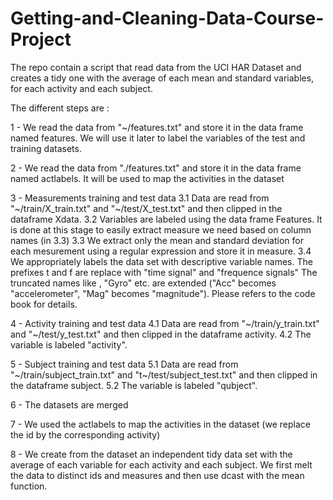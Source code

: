 # Getting-and-Cleaning-Data-Course-Project
The repo contain a script that read data from the UCI HAR Dataset and creates a tidy one with the average of each mean 
and standard variables, for each activity and each subject.

The different steps are :

1 - We read the data from "~/features.txt" and store it in the data frame named features. 
    We will use it later to label the variables of the test and training datasets. 
    
2 - We read the data from "./features.txt" and store it in the data frame named actlabels. 
    It will be used to map the activities in the dataset
 
3 - Measurements training and test data
  3.1 Data are read from "~/train/X_train.txt" and "~/test/X_test.txt" and then clipped in the dataframe Xdata.
  3.2 Variables are labeled using the data frame Features. 
      It is done at this stage to easily extract measure we need based on column names (in 3.3)
  3.3 We extract only the mean and standard deviation for each mesurement using a regular expression and store it in measure.
  3.4 We appropriately labels the data set with descriptive variable names.
      The prefixes t and f are replace with "time signal" and "frequence signals"
      The truncated names like , "Gyro" etc. are extended ("Acc" becomes "accelerometer", "Mag" becomes "magnitude").
      Please refers to the code book for details.
 
4 - Activity training and test data
  4.1 Data are read from "~/train/y_train.txt" and "~/test/y_test.txt" and then clipped in the dataframe activity.
  4.2 The variable is labeled "activity". 


5 - Subject training and test data
  5.1 Data are read from "~/train/subject_train.txt" and "t~/test/subject_test.txt" and then clipped in the dataframe subject.
  5.2 The variable is labeled "qubject". 
      
6 - The datasets are merged

7 - We used the actlabels to map the activities in the dataset (we replace the id by the corresponding activity)

8 - We create from the dataset an independent tidy data set with the average of each variable for each activity and each subject.
    We first melt the data to distinct ids and measures and then use dcast with the mean function.
